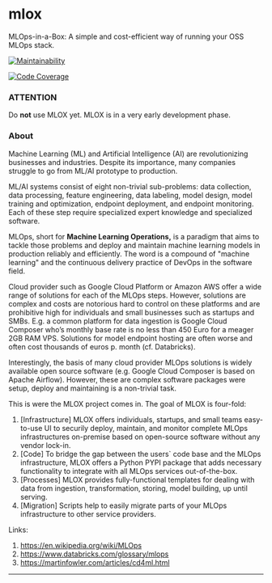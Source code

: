 # mlox
MLOps-in-a-Box: A simple and cost-efficient way of running your OSS MLOps stack.


[![Maintainability](https://qlty.sh/badges/f6765ee4-a13b-4106-8ba2-236cfa251443/maintainability.svg)](https://qlty.sh/gh/nicococo/projects/mlox)

[![Code Coverage](https://qlty.sh/badges/f6765ee4-a13b-4106-8ba2-236cfa251443/test_coverage.svg)](https://qlty.sh/gh/nicococo/projects/mlox)


### ATTENTION

Do **not** use MLOX yet.
MLOX is in a very early development phase.

### About

Machine Learning (ML) and Artificial Intelligence (AI) are revolutionizing businesses and industries. Despite its importance, many companies struggle to go from ML/AI prototype to production.

ML/AI systems consist of eight non-trivial sub-problems: data collection, data processing, feature engineering, data labeling, model design, model training and optimization, endpoint deployment, and endpoint monitoring. Each of these step require specialized expert knowledge and specialized software. 

MLOps, short for **Machine Learning Operations,** is a paradigm that aims to tackle those problems and deploy and maintain machine learning models in production reliably and efficiently. The word is a compound of "machine learning" and the continuous delivery practice of DevOps in the software field.

Cloud provider such as Google Cloud Platform or Amazon AWS offer a wide range of solutions for each of the MLOps steps. However, solutions are complex and costs are notorious hard to control on these platforms and are prohibitive high for individuals and small businesses such as startups and SMBs. E.g. a common platform for data ingestion is Google Cloud Composer who’s monthly base rate is no less than 450 Euro for a meager 2GB RAM VPS. Solutions for model endpoint hosting are often worse and often cost thousands of euros p. month (cf. Databricks).

Interestingly, the basis of many cloud provider MLOps solutions is widely available open source software (e.g. Google Cloud Composer is based on Apache Airflow). However, these are  complex software packages were setup, deploy and maintaining is a non-trivial task.

This is were the MLOX project comes in. The goal of MLOX is four-fold:

1. [Infrastructure] MLOX offers individuals, startups, and small teams easy-to-use UI to securily deploy, maintain, and monitor complete MLOps infrastructures on-premise based on open-source software without any vendor lock-in.
2. [Code] To bridge the gap between the users` code base and the MLOps infrastructure,  MLOX offers a Python PYPI package that adds necessary functionality to integrate with all MLOps services out-of-the-box. 
3. [Processes] MLOX provides fully-functional templates for dealing with data from ingestion, transformation, storing, model building, up until serving.
4. [Migration] Scripts help to easily migrate parts of your MLOps infrastructure to other service providers.

Links:

1. https://en.wikipedia.org/wiki/MLOps
2. https://www.databricks.com/glossary/mlops
3. https://martinfowler.com/articles/cd4ml.html

--------